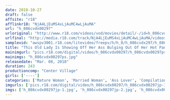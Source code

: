 ```yaml
---
date: 2018-10-27
draft: false
affsite: "r18"
afflinkr18: "NjA4LjEuMS4xLjAuMC4wLjAuMA"
url: "h_086cvdx00297"
urloriginal: "http://www.r18.com/videos/vod/movies/detail/-/id=h_086cvdx00297"
urlfinal: "http://media.r18.com/track/NjA4LjEuMS4xLjAuMC4wLjAuMA/videos/vod/movies/detail/-/id=h_086cvdx00297"
samplevid: "awspv3001.r18.com/litevideo/freepv/h/h_0/h_086cvdx297/h_086cvdx297_dmb_w.mp4"
title: "This Old Lady Is Showing Off Her Ass Bulging Out Of Her Hot Pants I Enjoyed Watching Her Ass Meat Ripple As I Pumped Her Over And Over In Furious Fucking Orgasmic Ecstasy!! 20 Ladies/4 Hours"
mainimgurl: "pics.r18.com/digital/video/h_086cvdx00297/h_086cvdx00297ps.jpg"
mainimgs: "h_086cvdx00297ps.jpg"
releasedate: "Mar. 08, 2018"
duration: 243
productioncomp: "Center Village"
girls: ['----']
categories: ['Mature Woman', 'Married Woman', 'Ass Lover', 'Compilation', 'Over 4 Hours', 'Hi-Def']
imgurls: ['pics.r18.com/digital/video/h_086cvdx00297/h_086cvdx00297jp-1.jpg', 'pics.r18.com/digital/video/h_086cvdx00297/h_086cvdx00297jp-2.jpg', 'pics.r18.com/digital/video/h_086cvdx00297/h_086cvdx00297jp-3.jpg', 'pics.r18.com/digital/video/h_086cvdx00297/h_086cvdx00297jp-4.jpg', 'pics.r18.com/digital/video/h_086cvdx00297/h_086cvdx00297jp-5.jpg', 'pics.r18.com/digital/video/h_086cvdx00297/h_086cvdx00297jp-6.jpg', 'pics.r18.com/digital/video/h_086cvdx00297/h_086cvdx00297jp-7.jpg', 'pics.r18.com/digital/video/h_086cvdx00297/h_086cvdx00297jp-8.jpg', 'pics.r18.com/digital/video/h_086cvdx00297/h_086cvdx00297jp-9.jpg', 'pics.r18.com/digital/video/h_086cvdx00297/h_086cvdx00297jp-10.jpg', 'pics.r18.com/digital/video/h_086cvdx00297/h_086cvdx00297jp-11.jpg', 'pics.r18.com/digital/video/h_086cvdx00297/h_086cvdx00297jp-12.jpg', 'pics.r18.com/digital/video/h_086cvdx00297/h_086cvdx00297jp-13.jpg', 'pics.r18.com/digital/video/h_086cvdx00297/h_086cvdx00297jp-14.jpg', 'pics.r18.com/digital/video/h_086cvdx00297/h_086cvdx00297jp-15.jpg', 'pics.r18.com/digital/video/h_086cvdx00297/h_086cvdx00297jp-16.jpg', 'pics.r18.com/digital/video/h_086cvdx00297/h_086cvdx00297jp-17.jpg', 'pics.r18.com/digital/video/h_086cvdx00297/h_086cvdx00297jp-18.jpg', 'pics.r18.com/digital/video/h_086cvdx00297/h_086cvdx00297jp-19.jpg', 'pics.r18.com/digital/video/h_086cvdx00297/h_086cvdx00297jp-20.jpg']
imgs: ['h_086cvdx00297jp-1.jpg', 'h_086cvdx00297jp-2.jpg', 'h_086cvdx00297jp-3.jpg', 'h_086cvdx00297jp-4.jpg', 'h_086cvdx00297jp-5.jpg', 'h_086cvdx00297jp-6.jpg', 'h_086cvdx00297jp-7.jpg', 'h_086cvdx00297jp-8.jpg', 'h_086cvdx00297jp-9.jpg', 'h_086cvdx00297jp-10.jpg', 'h_086cvdx00297jp-11.jpg', 'h_086cvdx00297jp-12.jpg', 'h_086cvdx00297jp-13.jpg', 'h_086cvdx00297jp-14.jpg', 'h_086cvdx00297jp-15.jpg', 'h_086cvdx00297jp-16.jpg', 'h_086cvdx00297jp-17.jpg', 'h_086cvdx00297jp-18.jpg', 'h_086cvdx00297jp-19.jpg', 'h_086cvdx00297jp-20.jpg']
---
```

